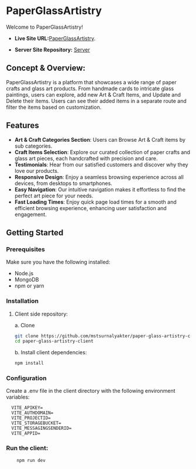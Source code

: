 # PaperGlassArtistry

Welcome to PaperGlassArtistry!



- **Live Site URL:**[PaperGlassArtistry](https://paper-glass-artistry-client.web.app).

- **Server Site Repository:** [Server](https://github.com/mstsurnalyakter/paper-glass-artistry-server)


## Concept & Overview:
PaperGlassArtistry is a platform that showcases a wide range of paper crafts and glass art products. From handmade cards to intricate glass paintings, users can explore, add new Art & Craft Items, and Update and Delete their items. Users can see their added items in a separate route and filter the items based on customization.

## Features

- **Art & Craft Categories Section**: Users can Browse Art & Craft items by sub categories.
- **Craft Items Selection**: Explore our curated collection of paper crafts and glass art pieces, each handcrafted with precision and care.
- **Testimonials**: Hear from our satisfied customers and discover why they love our products.
- **Responsive Design**: Enjoy a seamless browsing experience across all devices, from desktops to smartphones.
- **Easy Navigation**: Our intuitive navigation makes it effortless to find the perfect art piece for your needs.
- **Fast Loading Times**: Enjoy quick page load times for a smooth and efficient browsing experience, enhancing user satisfaction and engagement.


## Getting Started

### Prerequisites

Make sure you have the following installed:

- Node.js
- MongoDB
- npm or yarn

### Installation

1. Client side repository:

    a. Clone
    ```sh
    git clone https://github.com/mstsurnalyakter/paper-glass-artistry-client
    cd paper-glass-artistry-client
    ```

    b. Install client dependencies:

    ```sh
    npm install
    ```


### Configuration

Create a .env file in the client directory with the following environment variables:

```env
  VITE_APIKEY=
  VITE_AUTHDOMAIN=
  VITE_PROJECTID=
  VITE_STORAGEBUCKET=
  VITE_MESSAGINGSENDERID=
  VITE_APPID=
```

### Run the client:

```sh
    npm run dev
```